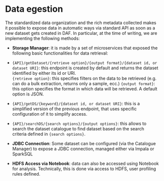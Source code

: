 # Data egestion

The standardized data organization and the rich metadata collected makes it possible to expose data in automatic ways via standard API as soon as a new dataset gets created in DAF. In particular, at the time of writing, we are implementing the following methods:

 - **Storage Manager**: it is made by a set of microservices that exposed the following basic functionalities for data retrieval:

  - `{API}/getDataset/{retrieve option}/{output format}/{dataset id, or dataset URI}`: this endpoint is created by default and returns the dataset identified by either its id or URI.    
  `{retrieve option}`: this specifies filters on the data to be retrieved (e.g. can do a bulk extraction, returns only a sample, ecc.)
  `{output format}`: this option specifies the format in which data will be retrieved. A default option is JSON.
  - `{API}/getDS/{keyword}/{dataset id, or dataset URI}`: this is a simplified version of the previous endpoint, that uses specific configuration of it to simplify access.
  - `{API}/searchDS/{search options}/{output options}`: this allows to search the dataset catalogue to find dataset based on the search criteria defined in `{search options}`.
 - **JDBC Connection**: Some dataset can be configured (via the Catalogue Manager) to expose a JDBC connection, managed either via Impala or SparkSQL
 - **HDFS Access via Notebook**: data can also be accessed using Notebook for analysis. Technically, this is done via access to HDFS, user profiling rules defined.
